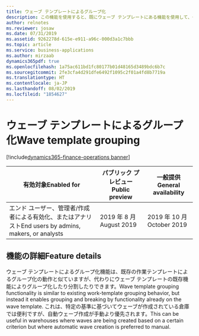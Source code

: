 ```yaml
---
title: ウェーブ テンプレートによるグループ化
description: この機能を使用すると、既にウェーブ テンプレートにある機能を使用して、グループ化および分割できます。
author: relnotes
ms.reviewer: josaw
ms.date: 07/31/2019
ms.assetid: 9262278d-615e-e911-a96c-000d3a1c7bbb
ms.topic: article
ms.service: business-applications
ms.author: mirzaab
dynamics365pdf: true
ms.openlocfilehash: 1a75ac611bd1fc80177b01d48165d3489bdc6b7c
ms.sourcegitcommit: 2fe3cfa4d291dfe6492f1095c2f01a4fd8b7719a
ms.translationtype: HT
ms.contentlocale: ja-JP
ms.lasthandoff: 08/02/2019
ms.locfileid: "1854627"
---
```

# <a name="wave-template-grouping"></a><span data-ttu-id="70eb4-103">ウェーブ テンプレートによるグループ化</span><span class="sxs-lookup"><span data-stu-id="70eb4-103">Wave template grouping</span></span>
[!include[dynamics365-finance-operations banner](../includes/dynamics365-finance-operations.md)]

| <span data-ttu-id="70eb4-104">有効対象</span><span class="sxs-lookup"><span data-stu-id="70eb4-104">Enabled for</span></span>    |  <span data-ttu-id="70eb4-105">パブリック プレビュー</span><span class="sxs-lookup"><span data-stu-id="70eb4-105">Public preview</span></span> | <span data-ttu-id="70eb4-106">一般提供</span><span class="sxs-lookup"><span data-stu-id="70eb4-106">General availability</span></span> | 
| ---------- | ---------- |---------- |
|<span data-ttu-id="70eb4-107">エンド ユーザー、管理者/作成者による有効化、またはアナリスト</span><span class="sxs-lookup"><span data-stu-id="70eb4-107">End users by admins, makers, or analysts</span></span>|<span data-ttu-id="70eb4-108">2019 年 8 月</span><span class="sxs-lookup"><span data-stu-id="70eb4-108">August 2019</span></span>| <span data-ttu-id="70eb4-109">2019 年 10 月</span><span class="sxs-lookup"><span data-stu-id="70eb4-109">October 2019</span></span>|






## <a name="feature-details"></a><span data-ttu-id="70eb4-110">機能の詳細</span><span class="sxs-lookup"><span data-stu-id="70eb4-110">Feature details</span></span>
<!--feature detail start -->
<span data-ttu-id="70eb4-111">ウェーブ テンプレートによるグループ化機能は、既存の作業テンプレートによるグループ化の動作と似ていますが、代わりにウェーブ テンプレートの既存機能によりグループ化したり分割したりできます。</span><span class="sxs-lookup"><span data-stu-id="70eb4-111">Wave template grouping functionality is similar to existing work-template grouping behavior, but instead it enables grouping and breaking by functionality already on the wave template.</span></span> <span data-ttu-id="70eb4-112">これは、特定の基準に基づいてウェーブが作成されている倉庫では便利ですが、自動ウェーブ作成が手動より優先されます。</span><span class="sxs-lookup"><span data-stu-id="70eb4-112">This can be useful in warehouses where waves are being created based on a certain criterion but where automatic wave creation is preferred to manual.</span></span>
<!--feature detail end -->











